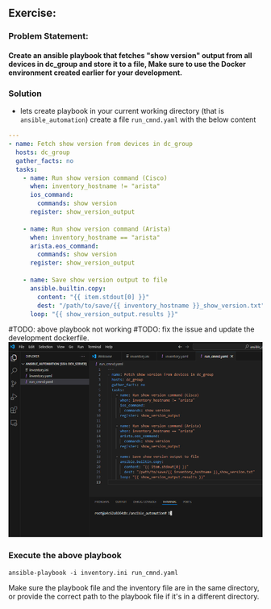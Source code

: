 ## Exercise:
### Problem Statement:
#### Create an ansible playbook that fetches "show version" output from all devices in dc_group and store it to a file, Make sure to use the Docker environment created earlier for your development.

### Solution
- lets create playbook in your current working directory (that is `ansible_automation`)  create a file `run_cmnd.yaml` with the below content
```yaml
---
- name: Fetch show version from devices in dc_group
  hosts: dc_group
  gather_facts: no
  tasks:
    - name: Run show version command (Cisco)
      when: inventory_hostname != "arista"
      ios_command:
        commands: show version
      register: show_version_output

    - name: Run show version command (Arista)
      when: inventory_hostname == "arista"
      arista.eos_command:
        commands: show version
      register: show_version_output

    - name: Save show version output to file
      ansible.builtin.copy:
        content: "{{ item.stdout[0] }}"
        dest: "/path/to/save/{{ inventory_hostname }}_show_version.txt"
      loop: "{{ show_version_output.results }}"

```
#TODO: above playbook not working
#TODO: fix the issue and update the development dockerfile.
![alt text](image-12.png)
### Execute the above playbook

```
ansible-playbook -i inventory.ini run_cmnd.yaml
```

Make sure the playbook file and the inventory file are in the same directory, or provide the correct path to the playbook file if it's in a different directory.
